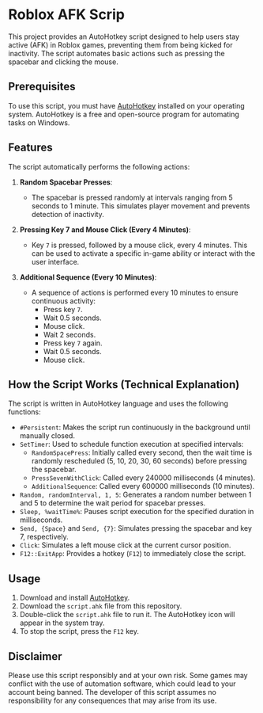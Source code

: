 # Roblox AFK Scrip

This project provides an AutoHotkey script designed to help users stay active (AFK) in Roblox games, preventing them from being kicked for inactivity. The script automates basic actions such as pressing the spacebar and clicking the mouse.

## Prerequisites

To use this script, you must have [AutoHotkey](https://www.autohotkey.com/) installed on your operating system. AutoHotkey is a free and open-source program for automating tasks on Windows.

## Features

The script automatically performs the following actions:

1.  **Random Spacebar Presses**:
    *   The spacebar is pressed randomly at intervals ranging from 5 seconds to 1 minute. This simulates player movement and prevents detection of inactivity.

2.  **Pressing Key 7 and Mouse Click (Every 4 Minutes)**:
    *   Key `7` is pressed, followed by a mouse click, every 4 minutes. This can be used to activate a specific in-game ability or interact with the user interface.

3.  **Additional Sequence (Every 10 Minutes)**:
    *   A sequence of actions is performed every 10 minutes to ensure continuous activity:
        *   Press key `7`.
        *   Wait 0.5 seconds.
        *   Mouse click.
        *   Wait 2 seconds.
        *   Press key `7` again.
        *   Wait 0.5 seconds.
        *   Mouse click.

## How the Script Works (Technical Explanation)

The script is written in AutoHotkey language and uses the following functions:

*   `#Persistent`: Makes the script run continuously in the background until manually closed.
*   `SetTimer`: Used to schedule function execution at specified intervals:
    *   `RandomSpacePress`: Initially called every second, then the wait time is randomly rescheduled (5, 10, 20, 30, 60 seconds) before pressing the spacebar.
    *   `PressSevenWithClick`: Called every 240000 milliseconds (4 minutes).
    *   `AdditionalSequence`: Called every 600000 milliseconds (10 minutes).
*   `Random, randomInterval, 1, 5`: Generates a random number between 1 and 5 to determine the wait period for spacebar presses.
*   `Sleep, %waitTime%`: Pauses script execution for the specified duration in milliseconds.
*   `Send, {Space}` and `Send, {7}`: Simulates pressing the spacebar and key 7, respectively.
*   `Click`: Simulates a left mouse click at the current cursor position.
*   `F12::ExitApp`: Provides a hotkey (`F12`) to immediately close the script.

## Usage

1.  Download and install [AutoHotkey](https://www.autohotkey.com/).
2.  Download the `script.ahk` file from this repository.
3.  Double-click the `script.ahk` file to run it. The AutoHotkey icon will appear in the system tray.
4.  To stop the script, press the `F12` key.

## Disclaimer

Please use this script responsibly and at your own risk. Some games may conflict with the use of automation software, which could lead to your account being banned. The developer of this script assumes no responsibility for any consequences that may arise from its use.

